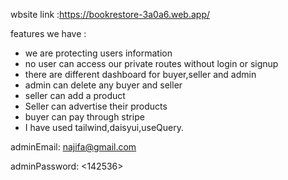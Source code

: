 wbsite link :https://bookrestore-3a0a6.web.app/


features we have :
* we are protecting users information 
* no user can access our private routes without login or signup
* there are different dashboard for buyer,seller and admin
* admin can delete any buyer and seller
* seller can add a product 
* Seller can advertise their products
* buyer can pay through stripe
* I have used tailwind,daisyui,useQuery.

adminEmail: <najifa@gmail.com>

adminPassword: <142536>